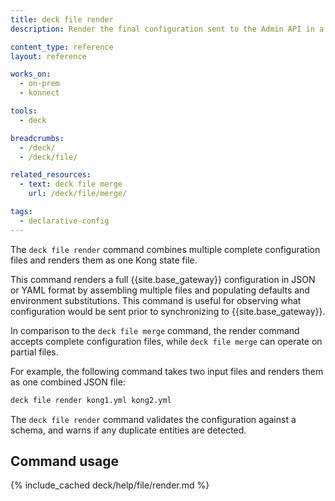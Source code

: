 ```yaml
---
title: deck file render
description: Render the final configuration sent to the Admin API in a single file.

content_type: reference
layout: reference

works_on:
  - on-prem
  - konnect

tools:
  - deck

breadcrumbs:
  - /deck/
  - /deck/file/

related_resources:
  - text: deck file merge
    url: /deck/file/merge/

tags:
  - declarative-config
---
```


The `deck file render` command combines multiple complete configuration files and renders them as one Kong state file.

This command renders a full {{site.base_gateway}} configuration in JSON or YAML format by assembling multiple files and populating defaults and environment substitutions. This command is useful for observing what configuration would be sent prior to synchronizing to {{site.base_gateway}}.

In comparison to the `deck file merge` command, the render command accepts complete configuration files, while `deck file merge` can operate on partial files.

For example, the following command takes two input files and renders them as one combined JSON file:

```bash
deck file render kong1.yml kong2.yml
```

The `deck file render` command validates the configuration against a schema, and warns if any duplicate entities are detected.

## Command usage

{% include_cached deck/help/file/render.md %}
